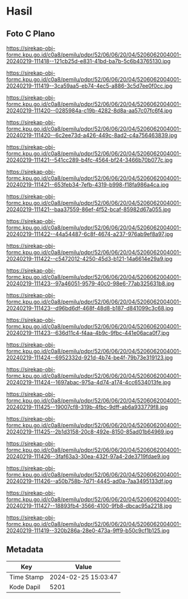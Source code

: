 # Hasil

## Foto C Plano

https://sirekap-obj-formc.kpu.go.id/c0a8/pemilu/pdpr/52/06/06/20/04/5206062004001-20240219-111418--121cb25d-e831-41bd-ba7b-5c6b43765130.jpg

https://sirekap-obj-formc.kpu.go.id/c0a8/pemilu/pdpr/52/06/06/20/04/5206062004001-20240219-111419--3ca59aa5-eb74-4ec5-a886-3c5d7ee0f0cc.jpg

https://sirekap-obj-formc.kpu.go.id/c0a8/pemilu/pdpr/52/06/06/20/04/5206062004001-20240219-111420--0285984a-c19b-4282-8d8a-aa57c07fc6f4.jpg

https://sirekap-obj-formc.kpu.go.id/c0a8/pemilu/pdpr/52/06/06/20/04/5206062004001-20240219-111420--6c2ee73d-a426-449c-8ad2-c4a756463839.jpg

https://sirekap-obj-formc.kpu.go.id/c0a8/pemilu/pdpr/52/06/06/20/04/5206062004001-20240219-111421--541cc289-b4fc-4564-bf24-3466b70b077c.jpg

https://sirekap-obj-formc.kpu.go.id/c0a8/pemilu/pdpr/52/06/06/20/04/5206062004001-20240219-111421--653feb34-7efb-4319-b998-f18fa986a4ca.jpg

https://sirekap-obj-formc.kpu.go.id/c0a8/pemilu/pdpr/52/06/06/20/04/5206062004001-20240219-111421--baa37559-86ef-4f52-bcaf-85982d67a055.jpg

https://sirekap-obj-formc.kpu.go.id/c0a8/pemilu/pdpr/52/06/06/20/04/5206062004001-20240219-111422--44a54487-6c8f-4674-a237-976ab9ef8a97.jpg

https://sirekap-obj-formc.kpu.go.id/c0a8/pemilu/pdpr/52/06/06/20/04/5206062004001-20240219-111422--c5472012-4250-45d3-b121-14a6614e29a9.jpg

https://sirekap-obj-formc.kpu.go.id/c0a8/pemilu/pdpr/52/06/06/20/04/5206062004001-20240219-111423--97a46051-9579-40c0-98e6-77ab325631b8.jpg

https://sirekap-obj-formc.kpu.go.id/c0a8/pemilu/pdpr/52/06/06/20/04/5206062004001-20240219-111423--d96bd6df-468f-48d8-b187-d841099c3c68.jpg

https://sirekap-obj-formc.kpu.go.id/c0a8/pemilu/pdpr/52/06/06/20/04/5206062004001-20240219-111423--636d11c4-f4aa-4b9c-9fbc-441e06aca0f7.jpg

https://sirekap-obj-formc.kpu.go.id/c0a8/pemilu/pdpr/52/06/06/20/04/5206062004001-20240219-111424--6952332d-921d-4b74-be4f-79b73e319123.jpg

https://sirekap-obj-formc.kpu.go.id/c0a8/pemilu/pdpr/52/06/06/20/04/5206062004001-20240219-111424--1697abac-975a-4d74-a174-4cc6534013fe.jpg

https://sirekap-obj-formc.kpu.go.id/c0a8/pemilu/pdpr/52/06/06/20/04/5206062004001-20240219-111425--19007cf8-319b-4fbc-9dff-ab6a933779f8.jpg

https://sirekap-obj-formc.kpu.go.id/c0a8/pemilu/pdpr/52/06/06/20/04/5206062004001-20240219-111425--2b1d3158-20c8-492e-8150-85ad01b64969.jpg

https://sirekap-obj-formc.kpu.go.id/c0a8/pemilu/pdpr/52/06/06/20/04/5206062004001-20240219-111426--3faf63a3-30ea-432f-97a4-2de3719fdae9.jpg

https://sirekap-obj-formc.kpu.go.id/c0a8/pemilu/pdpr/52/06/06/20/04/5206062004001-20240219-111426--a50b758b-7d71-4445-ad0a-7aa3495133df.jpg

https://sirekap-obj-formc.kpu.go.id/c0a8/pemilu/pdpr/52/06/06/20/04/5206062004001-20240219-111427--18893fb4-3566-4100-9fb8-dbcac95a2218.jpg

https://sirekap-obj-formc.kpu.go.id/c0a8/pemilu/pdpr/52/06/06/20/04/5206062004001-20240219-111419--320b286a-28e0-473a-9ff9-b50c9cf1b125.jpg


## Metadata

| Key        | Value               |
| ---------- | ------------------- |
| Time Stamp | 2024-02-25 15:03:47 |
| Kode Dapil | 5201                |



